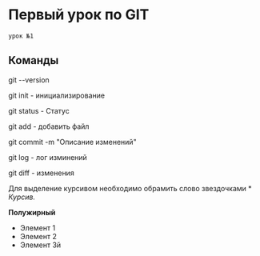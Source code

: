 # Первый урок по GIT
    урок №1

## Команды
git --version

git init - инициализирование

git status - Статус 
 
git add <name file> - добавить файл

git commit -m "Описание изменений"

git log - лог изминений

git diff - изменения



Для выделение курсивом необходимо обрамить слово звездочками *
*Курсив.*



**Полужирный**


* Элемент 1
* Элемент 2
* Элемент 3й

